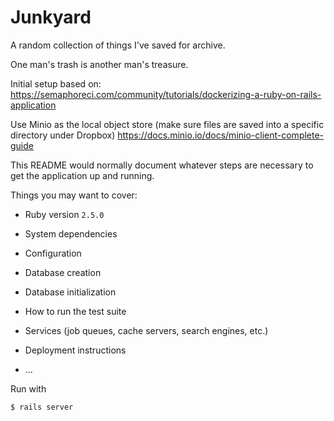 # Junkyard

A random collection of things I've saved for archive.

One man's trash is another man's treasure.

Initial setup based on: https://semaphoreci.com/community/tutorials/dockerizing-a-ruby-on-rails-application

Use Minio as the local object store (make sure files are saved into a specific directory under Dropbox)
https://docs.minio.io/docs/minio-client-complete-guide

This README would normally document whatever steps are necessary to get the
application up and running.

Things you may want to cover:

* Ruby version `2.5.0`

* System dependencies

* Configuration

* Database creation

* Database initialization

* How to run the test suite

* Services (job queues, cache servers, search engines, etc.)

* Deployment instructions

* ...


Run with

```
$ rails server
```
